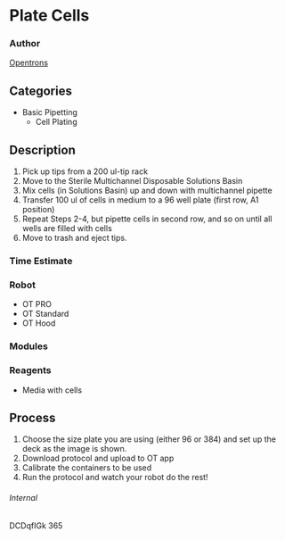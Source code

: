 # Plate Cells

### Author
[Opentrons](http://www.opentrons.com/)

## Categories
 * Basic Pipetting
	* Cell Plating

## Description
1. Pick up tips from a 200 ul-tip rack
2. Move to the Sterile Multichannel Disposable Solutions Basin
3. Mix cells (in Solutions Basin) up and down with multichannel pipette
4. Transfer 100 ul of cells in medium to a 96 well plate (first row, A1 position)
5. Repeat Steps 2-4, but pipette cells in second row, and so on until all wells are filled with cells
6. Move to trash and eject tips.


### Time Estimate

### Robot
* OT PRO
* OT Standard
* OT Hood

### Modules

### Reagents
* Media with cells

## Process
1. Choose the size plate you are using (either 96 or 384) and set up the deck as the image is shown.
2. Download protocol and upload to OT app
3. Calibrate the containers to be used
4. Run the protocol and watch your robot do the rest!

###### Internal
DCDqfIGk
365
